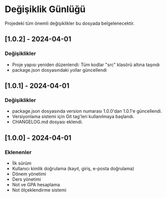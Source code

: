 # Değişiklik Günlüğü

Projedeki tüm önemli değişiklikler bu dosyada belgelenecektir.

## [1.0.2] - 2024-04-01

### Değişiklikler
- Proje yapısı yeniden düzenlendi: Tüm kodlar "src" klasörü altına taşındı
- package.json dosyasındaki yollar güncellendi

## [1.0.1] - 2024-04-01

### Değişiklikler
- package.json dosyasında version numarası 1.0.0'dan 1.0.1'e güncellendi.
- Versiyonlama sistemi için Git tag'leri kullanılmaya başlandı.
- CHANGELOG.md dosyası eklendi.

## [1.0.0] - 2024-04-01

### Eklenenler
- İlk sürüm
- Kullanıcı kimlik doğrulama (kayıt, giriş, e-posta doğrulama)
- Dönem yönetimi
- Ders yönetimi
- Not ve GPA hesaplama
- Not ölçeklendirme sistemi 